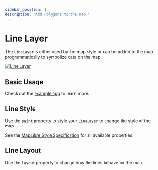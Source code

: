 ```yaml
---
sidebar_position: 1
description: 'Add Polygons to the map.'
---
```


# Line Layer

The `LineLayer` is either used by the map style or can be added to the map
programmatically to symbolize data on the map.

[![Line Layer](/img/layers/line_layer.jpg)](https://flutter-maplibre.pages.dev/demo/#/layers/line)

## Basic Usage

Check out
the [example app](https://github.com/josxha/flutter-maplibre/blob/main/example/lib/layers_line_page.dart)
to learn more.

## Line Style

Use the `paint` property to style your `LineLayer` to change the style of the
map.

See
the [MapLibre Style Specification](https://maplibre.org/maplibre-style-spec/layers/#line)
for all available properties.

## Line Layout

Use the `layout` property to change how the lines
behave on the map.